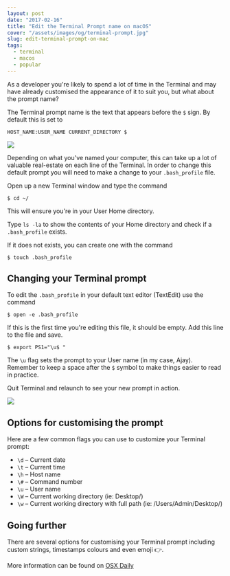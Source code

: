 ```yaml
---
layout: post
date: "2017-02-16"
title: "Edit the Terminal Prompt name on macOS"
cover: "/assets/images/og/terminal-prompt.jpg"
slug: edit-terminal-prompt-on-mac
tags:
  - terminal
  - macos
  - popular
---
```


As a developer you're likely to spend a lot of time in the Terminal and may have already customised the appearance of it to suit you, but what about the prompt name?

The Terminal prompt name is the text that appears before the `$` sign. By default this is set to

```
HOST_NAME:USER_NAME CURRENT_DIRECTORY $
```

![](/assets/images/terminal-1.png)

Depending on what you've named your computer, this can take up a lot of valuable real-estate on each line of the Terminal. In order to change this default prompt you will need to make a change to your `.bash_profile` file.

Open up a new Terminal window and type the command

```shell
$ cd ~/
```

This will ensure you're in your User Home directory.

Type `ls -la` to show the contents of your Home directory and check if a `.bash_profile` exists.

If it does not exists, you can create one with the command

```shell
$ touch .bash_profile
```

## Changing your Terminal prompt

To edit the `.bash_profile` in your default text editor (TextEdit) use the command

```shell
$ open -e .bash_profile
```

If this is the first time you're editing this file, it should be empty. Add this line to the file and save.

```shell
$ export PS1="\u$ "
```

The `\u` flag sets the prompt to your User name (in my case, Ajay). Remember to keep a space after the `$` symbol to make things easier to read in practice.

Quit Terminal and relaunch to see your new prompt in action.

![](/assets/images/terminal-2.png)

## Options for customising the prompt

Here are a few common flags you can use to customize your Terminal prompt:

- `\d` – Current date
- `\t` – Current time
- `\h` – Host name
- `\#` – Command number
- `\u` – User name
- `\W` – Current working directory (ie: Desktop/)
- `\w` – Current working directory with full path (ie: /Users/Admin/Desktop/)

## Going further

There are several options for customising your Terminal prompt including custom strings, timestamps colours and even emoji 👉.

More information can be found on [OSX Daily](http://osxdaily.com/2006/12/11/how-to-customize-your-terminal-prompt/)
